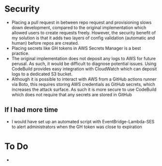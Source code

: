 # Security
- Placing a pull request in between repo request and provisioning slows down development, compared to the original implementation which allowed users to create requests freely.  However, the security benefit of my solution is that it adds two layers of config validation (automatic and human) before repos are created.
- Placing secrets like GH tokens in AWS Secrets Manager is a best practice.
- The original implementation does not deposit any logs to AWS for future perusal.  As such, it would be difficult to diagnose potential issues.  Using CodeBuild provides easy integration with CloudWatch which can deposit logs to a dedicated S3 bucket.
- Although it is possible to interact with AWS from a GitHub actions runner via Boto, this requires storing AWS credentials as GitHub secrets, which increases the attack surface.  As such it is more secure to use CodeBuild which does not require that any secrets are stored in GitHub 


## If I had more time
- I would have set up an automated script with EventBridge-Lambda-SES to alert administrators when the GH token was close to expiration

# To Do
- 